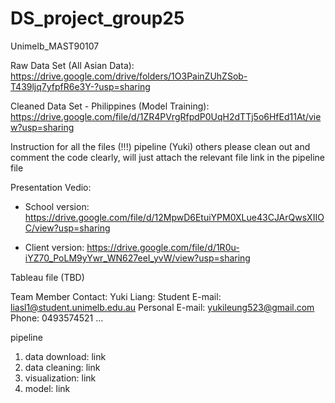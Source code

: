 # DS_project_group25
Unimelb_MAST90107

Raw Data Set (All Asian Data):
https://drive.google.com/drive/folders/1O3PainZUhZSob-T439ljq7yfpfR6e3Y-?usp=sharing

Cleaned Data Set - Philippines (Model Training):
https://drive.google.com/file/d/1ZR4PVrgRfpdP0UqH2dTTj5o6HfEd11At/view?usp=sharing

Instruction for all the files (!!!)
pipeline (Yuki) others please clean out and comment the code clearly, will just attach the relevant file link in the pipeline file

Presentation Vedio:
- School version:
  https://drive.google.com/file/d/12MpwD6EtuiYPM0XLue43CJArQwsXIIOC/view?usp=sharing

- Client version:
  https://drive.google.com/file/d/1R0u-iYZ70_PoLM9yYwr_WN627eeI_yvW/view?usp=sharing

Tableau file (TBD)

Team Member Contact:
Yuki Liang:
Student E-mail: liasl1@student.unimelb.edu.au
Personal E-mail: yukileung523@gmail.com
Phone: 0493574521
...

pipeline
1. data download: link
2. data cleaning: link
3. visualization: link
4. model: link



